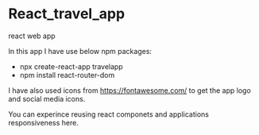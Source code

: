 # React_travel_app
react web app

In this app I have use below npm packages:
* npx create-react-app travelapp
* npm install react-router-dom

I have also used icons from https://fontawesome.com/ to get the app logo and social media icons.

You can experince reusing react componets and applications responsiveness here.
